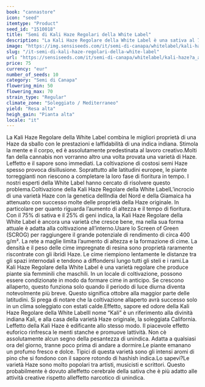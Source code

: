 ```yaml
---
book: "cannastore"
icon: "seed"
itemtype: "Product"
seed_id: "1510018"
title: "Semi di Kali Haze Regolari della White Label"
description: "La Kali Haze Regolare della White Label è una sativa al 75%, alta e con un effetto edificante. Il tempo di fioritura è breve, la resa potenziale è elevata."
image: "https://img.sensiseeds.com/it/semi-di-canapa/whitelabel/kali-haze-image.png"
slug: "/it-semi-di-kali-haze-regolari-della-white-label"
url: "https://sensiseeds.com/it/semi-di-canapa/whitelabel/kali-haze?a_aid=cannastore"
price: 75
currency: "eur"
number_of_seeds: 10
category: "Semi di Canapa"
flowering_min: 50
flowering_max: 70
strain_type: "Regular"
climate_zone: "Soleggiato / Mediterraneo"
yield: "Resa alta"
heigh_gain: "Pianta alta"
locale: "it"
---
```

La Kali Haze Regolare della White Label combina le migliori proprietà di una Haze da sballo con le prestazioni e laffidabilità di una indica indiana. Stimola la mente e il corpo, ed è assolutamente predestinata al lavoro creativo.Molti fan della cannabis non vorranno altro una volta provata una varietà di Haze. Leffetto e il sapore sono immediati. La coltivazione di costosi semi Haze spesso provoca disillusione. Soprattutto alle latitudini europee, le piante torreggianti non riescono a completare la loro fase di fioritura in tempo. I nostri esperti della White Label hanno cercato di risolvere questo problema.Coltivazione della Kali Haze Regolare della White LabelL’incrocio di una varietà Haze con la genetica dellIndia del Nord e della Giamaica ha attenuato con successo molte delle proprietà della Haze originale. In particolare per quanto riguarda l’aumento di altezza e il tempo di fioritura. Con il 75% di sativa e il 25% di geni indica, la Kali Haze Regolare della White Label è ancora una varietà che cresce bene, ma nella sua forma attuale è adatta alla coltivazione all’interno.Usare lo Screen of Green (SCROG) per raggiungere il grande potenziale di rendimento di circa 400 g/m². La rete a maglie limita l’aumento di altezza e la formazione di cime. La densità e il peso delle cime impregnate di resina sono proprietà raramente riscontrate con gli ibridi Haze. Le cime riempiono lentamente le distanze tra gli spazi internodali e tendono a diffondersi lungo tutti gli steli e i rami.La Kali Haze Regolare della White Label è una varietà regolare che produce piante sia femminili che maschili. In un locale di coltivazione, possono essere condizionate in modo da formare cime in anticipo. Se crescono allaperto, questo funziona solo quando il periodo di luce diurna diventa notevolmente più breve. Questo significa ottobre alla maggior parte delle latitudini. Si prega di notare che la coltivazione allaperto avrà successo solo in un clima soleggiato con estati calde.Effetto, sapore ed odore della Kali Haze Regolare della White LabelIl nome “Kali” è un riferimento alla divinità indiana Kali, e alla casa della varietà Haze originale, la soleggiata California. Leffetto della Kali Haze è edificante allo stesso modo. Il piacevole effetto euforico rinfresca le menti stanche e promuove lattività. Non cè assolutamente alcun segno della pesantezza di unindica. Adatta a qualsiasi ora del giorno, tranne poco prima di andare a dormire.Le piante emanano un profumo fresco e dolce. Tipici di questa varietà sono gli intensi aromi di pino che si fondono con il sapore rotondo di hashish indica.Lo sapevi?Le varietà Haze sono molto popolari tra artisti, musicisti e scrittori. Questo probabilmente è dovuto alleffetto cerebrale della sativa che è più adatto alle attività creative rispetto alleffetto narcotico di unindica.
